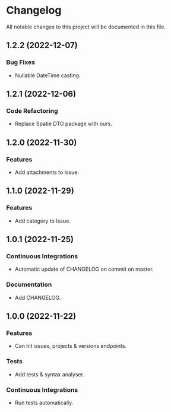 <!--- BEGIN HEADER -->
# Changelog

All notable changes to this project will be documented in this file.
<!--- END HEADER -->

## 1.2.2 (2022-12-07)

### Bug Fixes

* Nullable DateTime casting.

## 1.2.1 (2022-12-06)

### Code Refactoring

* Replace Spatie DTO package with ours.

## 1.2.0 (2022-11-30)

### Features

* Add attachments to Issue.

## 1.1.0 (2022-11-29)

### Features

* Add category to Issue.

## 1.0.1 (2022-11-25)

### Continuous Integrations

* Automatic update of CHANGELOG on commit on master.

### Documentation

* Add CHANGELOG.

## 1.0.0 (2022-11-22)

### Features

* Can hit issues, projects & versions endpoints.

### Tests

* Add tests & syntax analyser.

### Continuous Integrations

* Run tests automatically.

